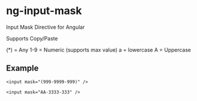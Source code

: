 # ng-input-mask
Input Mask Directive for Angular

Supports Copy/Paste


(*) = Any
1-9 = Numeric (supports max value)
a = lowercase
A = Uppercase


## Example


`<input mask="(999-9999-999)" />`

`<input mask="AA-3333-333" />`
